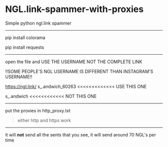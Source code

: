 # NGL.link-spammer-with-proxies

Simple python ngl.link spammer

----------------------------------------------------------------------------------------------------------------------------------------------------------------------------------------------------------------------------------------------------------------------------------------------------------------

pip install colorama

pip install requests

----------------------------------------------------------------------------------------------------------------------------------------------------------------------------------------------------------------------------------------------------------------------------------------------------------------


open the file and USE THE USERNAME NOT THE COMPLETE LINK

!!SOME PEOPLE'S NGL USERNAME IS DIFFERENT THAN INSTAGRAM'S USERNAME!!

https://ngl.link/    s_.andwich_60263 <<<<<<<<<<<<< USE THIS ONE

s_.andwich <<<<<<<<<<<< NOT THIS ONE

----------------------------------------------------------------------------------------------------------------------------------------------------------------------------------------------------------------------------------------------------------------------------------------------------------------


put the proxies in http_proxy.txt

> either http and https work

----------------------------------------------------------------------------------------------------------------------------------------------------------------------------------------------------------------------------------------------------------------------------------------------------------------


it will **not** send all the sents that you see, it will send around 70 NGL's per time




